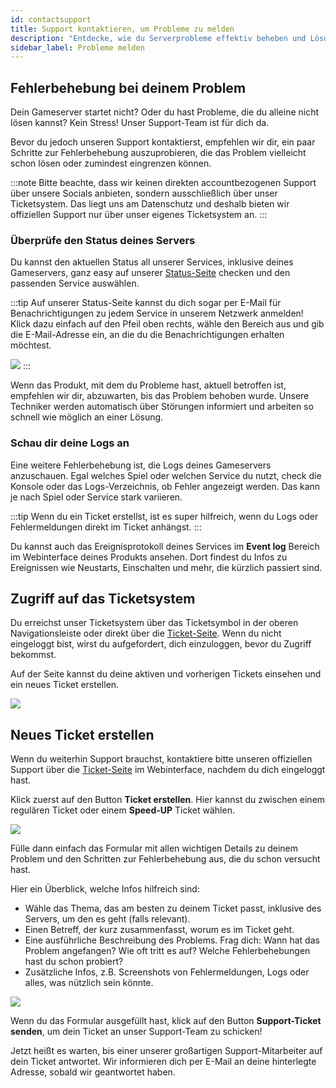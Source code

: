 ```yaml
---
id: contactsupport
title: Support kontaktieren, um Probleme zu melden
description: "Entdecke, wie du Serverprobleme effektiv beheben und Lösungen finden kannst, bevor du den Support kontaktierst → Jetzt mehr erfahren"
sidebar_label: Probleme melden
---
```


## Fehlerbehebung bei deinem Problem

Dein Gameserver startet nicht? Oder du hast Probleme, die du alleine nicht lösen kannst? Kein Stress! Unser Support-Team ist für dich da.

Bevor du jedoch unseren Support kontaktierst, empfehlen wir dir, ein paar Schritte zur Fehlerbehebung auszuprobieren, die das Problem vielleicht schon lösen oder zumindest eingrenzen können.

:::note
Bitte beachte, dass wir keinen direkten accountbezogenen Support über unsere Socials anbieten, sondern ausschließlich über unser Ticketsystem. Das liegt uns am Datenschutz und deshalb bieten wir offiziellen Support nur über unser eigenes Ticketsystem an.
:::

### Überprüfe den Status deines Servers
Du kannst den aktuellen Status all unserer Services, inklusive deines Gameservers, ganz easy auf unserer [Status-Seite](https://status.zap-hosting.com/) checken und den passenden Service auswählen.

:::tip
Auf unserer Status-Seite kannst du dich sogar per E-Mail für Benachrichtigungen zu jedem Service in unserem Netzwerk anmelden! Klick dazu einfach auf den Pfeil oben rechts, wähle den Bereich aus und gib die E-Mail-Adresse ein, an die du die Benachrichtigungen erhalten möchtest.

![](https://github.com/zaphosting/docs/assets/42719082/2758b2b4-29e1-433f-9e40-76ca70fc90b0)
:::

Wenn das Produkt, mit dem du Probleme hast, aktuell betroffen ist, empfehlen wir dir, abzuwarten, bis das Problem behoben wurde. Unsere Techniker werden automatisch über Störungen informiert und arbeiten so schnell wie möglich an einer Lösung.

### Schau dir deine Logs an
Eine weitere Fehlerbehebung ist, die Logs deines Gameservers anzuschauen. Egal welches Spiel oder welchen Service du nutzt, check die Konsole oder das Logs-Verzeichnis, ob Fehler angezeigt werden. Das kann je nach Spiel oder Service stark variieren.

:::tip
Wenn du ein Ticket erstellst, ist es super hilfreich, wenn du Logs oder Fehlermeldungen direkt im Ticket anhängst.
:::

Du kannst auch das Ereignisprotokoll deines Services im **Event log** Bereich im Webinterface deines Produkts ansehen. Dort findest du Infos zu Ereignissen wie Neustarts, Einschalten und mehr, die kürzlich passiert sind.

## Zugriff auf das Ticketsystem

Du erreichst unser Ticketsystem über das Ticketsymbol in der oberen Navigationsleiste oder direkt über die [Ticket-Seite](https://zap-hosting.com/en/customer/support/). Wenn du nicht eingeloggt bist, wirst du aufgefordert, dich einzuloggen, bevor du Zugriff bekommst.

Auf der Seite kannst du deine aktiven und vorherigen Tickets einsehen und ein neues Ticket erstellen.

![](https://github.com/zaphosting/docs/assets/42719082/be474363-21b1-4e7c-8f55-d7fd1e70ceed)

## Neues Ticket erstellen

Wenn du weiterhin Support brauchst, kontaktiere bitte unseren offiziellen Support über die [Ticket-Seite](https://zap-hosting.com/en/customer/support/) im Webinterface, nachdem du dich eingeloggt hast.

Klick zuerst auf den Button **Ticket erstellen**. Hier kannst du zwischen einem regulären Ticket oder einem **Speed-UP** Ticket wählen.

![](https://github.com/zaphosting/docs/assets/42719082/22af5076-bcfc-453f-b4e2-510c2133ef09)

Fülle dann einfach das Formular mit allen wichtigen Details zu deinem Problem und den Schritten zur Fehlerbehebung aus, die du schon versucht hast.

Hier ein Überblick, welche Infos hilfreich sind:
- Wähle das Thema, das am besten zu deinem Ticket passt, inklusive des Servers, um den es geht (falls relevant).
- Einen Betreff, der kurz zusammenfasst, worum es im Ticket geht.
- Eine ausführliche Beschreibung des Problems. Frag dich: Wann hat das Problem angefangen? Wie oft tritt es auf? Welche Fehlerbehebungen hast du schon probiert?
- Zusätzliche Infos, z.B. Screenshots von Fehlermeldungen, Logs oder alles, was nützlich sein könnte.

![](https://github.com/zaphosting/docs/assets/42719082/361732b1-2ac9-45db-be6e-81e20951c498)

Wenn du das Formular ausgefüllt hast, klick auf den Button **Support-Ticket senden**, um dein Ticket an unser Support-Team zu schicken!

Jetzt heißt es warten, bis einer unserer großartigen Support-Mitarbeiter auf dein Ticket antwortet. Wir informieren dich per E-Mail an deine hinterlegte Adresse, sobald wir geantwortet haben.